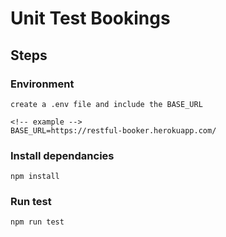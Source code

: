# Unit Test Bookings

## Steps

### Environment
`create a .env file and include the BASE_URL`

```
<!-- example -->
BASE_URL=https://restful-booker.herokuapp.com/
```


### Install dependancies
`npm install`

### Run test
`npm run test`